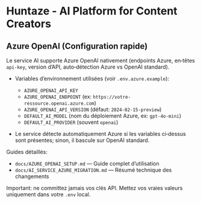 # Huntaze - AI Platform for Content Creators
<!-- Deployment: 2025-08-27 -->

## Azure OpenAI (Configuration rapide)

Le service AI supporte Azure OpenAI nativement (endpoints Azure, en‑têtes `api-key`, version d’API, auto‑détection Azure vs OpenAI standard).

- Variables d’environnement utilisées (voir `.env.azure.example`):
  - `AZURE_OPENAI_API_KEY`
  - `AZURE_OPENAI_ENDPOINT` (ex: `https://votre-ressource.openai.azure.com`)
  - `AZURE_OPENAI_API_VERSION` (défaut: `2024-02-15-preview`)
  - `DEFAULT_AI_MODEL` (nom du déploiement Azure, ex: `gpt-4o-mini`)
  - `DEFAULT_AI_PROVIDER` (souvent `openai`)

- Le service détecte automatiquement Azure si les variables ci‑dessus sont présentes; sinon, il bascule sur OpenAI standard.

Guides détaillés:
- `docs/AZURE_OPENAI_SETUP.md` — Guide complet d’utilisation
- `docs/AI_SERVICE_AZURE_MIGRATION.md` — Résumé technique des changements

Important: ne committez jamais vos clés API. Mettez vos vraies valeurs uniquement dans votre `.env` local.
